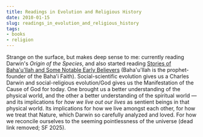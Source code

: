 ```yaml
---
title: Readings in Evolution and Religious History
date: 2010-01-15
slug: readings_in_evolution_and_religious_history
tags:
- books
- religion
---
```


Strange on the surface, but makes deep sense to me: currently reading Darwin's
_Origin of the Species_, and also started reading [Stories of
Baha'u'llah and Some Notable Early Believers](https://www.bahaiebooks.org/publications/storiesofbahaullahandsomenotablebelievers/) (Baha'u'llah is the
prophet-founder of the Baha'i Faith). Social-scientific evolution gives us a
Charles Darwin and social-religious evolution/God gives us the Manifestation of
the Cause of God for today. One brought us a better understanding of the
physical world, and the other a better understanding of the spiritual world
&mdash; and its implications for _how we live out our lives_ as sentient beings
in that physical world. Its implications for how we live amongst each other, for
how we treat that Nature, which Darwin so carefully analyzed and loved. For how
we reconcile ourselves to the seeming pointlessness of
the universe (dead link removed; SF 2025).

<!-- truncate -->
